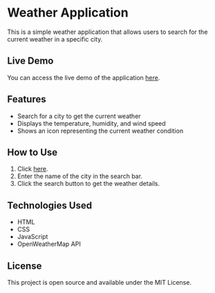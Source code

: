 # Weather Application

This is a simple weather application that allows users to search for the current weather in a specific city.

## Live Demo

You can access the live demo of the application [here](https://anurag-pathak.github.io/Weather-Widget-App/).

## Features

- Search for a city to get the current weather
- Displays the temperature, humidity, and wind speed
- Shows an icon representing the current weather condition

## How to Use

1. Click [here](https://anurag-pathak.github.io/Weather-Widget-App/).
2. Enter the name of the city in the search bar.
3. Click the search button to get the weather details.

## Technologies Used

- HTML
- CSS
- JavaScript
- OpenWeatherMap API

## License

This project is open source and available under the MIT License.
